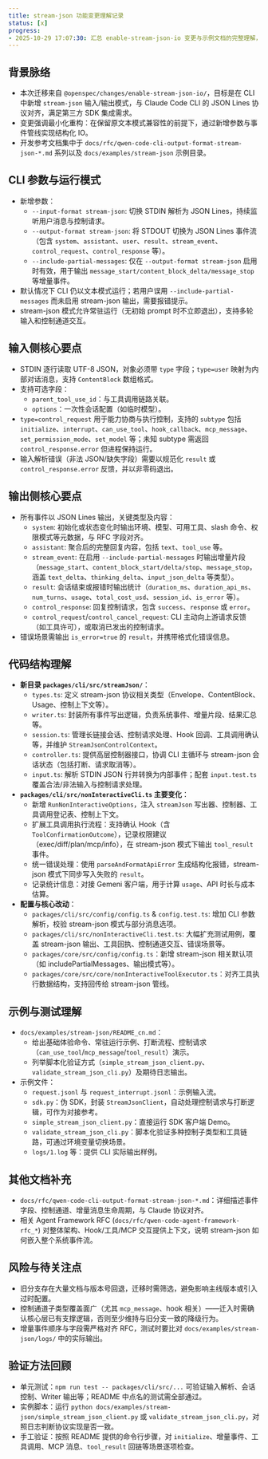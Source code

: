 ```yaml
---
title: stream-json 功能变更理解记录
status: [x]
progress:
- 2025-10-29 17:07:30: 汇总 enable-stream-json-io 变更与示例文档的完整理解，供后续断点续跑参考。
---
```


## 背景脉络

- 本次迁移来自 `@openspec/changes/enable-stream-json-io/`，目标是在 CLI 中新增 `stream-json` 输入/输出模式，与 Claude Code CLI 的 JSON Lines 协议对齐，满足第三方 SDK 集成需求。
- 变更强调最小化重构：在保留原文本模式兼容性的前提下，通过新增参数与事件管线实现结构化 IO。
- 开发参考文档集中于 `docs/rfc/qwen-code-cli-output-format-stream-json-*.md` 系列以及 `docs/examples/stream-json` 示例目录。

## CLI 参数与运行模式

- 新增参数：
  - `--input-format stream-json`: 切换 STDIN 解析为 JSON Lines，持续监听用户消息与控制请求。
  - `--output-format stream-json`: 将 STDOUT 切换为 JSON Lines 事件流（包含 `system`、`assistant`、`user`、`result`、`stream_event`、`control_request`、`control_response` 等）。
  - `--include-partial-messages`: 仅在 `--output-format stream-json` 启用时有效，用于输出 `message_start/content_block_delta/message_stop` 等增量事件。
- 默认情况下 CLI 仍以文本模式运行；若用户误用 `--include-partial-messages` 而未启用 stream-json 输出，需要报错提示。
- stream-json 模式允许常驻运行（无初始 prompt 时不立即退出），支持多轮输入和控制通道交互。

## 输入侧核心要点

- STDIN 逐行读取 UTF-8 JSON，对象必须带 `type` 字段；`type=user` 映射为内部对话消息，支持 `ContentBlock` 数组格式。
- 支持可选字段：
  - `parent_tool_use_id`：与工具调用链路关联。
  - `options`：一次性会话配置（如临时模型）。
- `type=control_request` 用于能力协商与执行控制，支持的 `subtype` 包括 `initialize`、`interrupt`、`can_use_tool`、`hook_callback`、`mcp_message`、`set_permission_mode`、`set_model` 等；未知 subtype 需返回 `control_response.error` 但进程保持运行。
- 输入解析错误（非法 JSON/缺失字段）需要以规范化 `result` 或 `control_response.error` 反馈，并以非零码退出。

## 输出侧核心要点

- 所有事件以 JSON Lines 输出，关键类型及内容：
  - `system`: 初始化或状态变化时输出环境、模型、可用工具、slash 命令、权限模式等元数据，与 RFC 字段对齐。
  - `assistant`: 聚合后的完整回复内容，包括 `text`、`tool_use` 等。
  - `stream_event`: 在启用 `--include-partial-messages` 时输出增量片段（`message_start`、`content_block_start/delta/stop`、`message_stop`，涵盖 `text_delta`、`thinking_delta`、`input_json_delta` 等类型）。
  - `result`: 会话结束或报错时输出统计（`duration_ms`、`duration_api_ms`、`num_turns`、`usage`、`total_cost_usd`、`session_id`、`is_error` 等）。
  - `control_response`: 回复控制请求，包含 `success`、`response` 或 `error`。
  - `control_request`/`control_cancel_request`: CLI 主动向上游请求反馈（如工具许可），或取消已发出的控制请求。
- 错误场景需输出 `is_error=true` 的 `result`，并携带格式化错误信息。

## 代码结构理解

- **新目录 `packages/cli/src/streamJson/`**：
  - `types.ts`: 定义 stream-json 协议相关类型（Envelope、ContentBlock、Usage、控制上下文等）。
  - `writer.ts`: 封装所有事件写出逻辑，负责系统事件、增量片段、结果汇总等。
  - `session.ts`: 管理长链接会话、控制请求处理、Hook 回调、工具调用确认等，并维护 `StreamJsonControlContext`。
  - `controller.ts`: 提供高层控制器接口，协调 CLI 主循环与 stream-json 会话状态（包括打断、请求取消等）。
  - `input.ts`: 解析 STDIN JSON 行并转换为内部事件；配套 `input.test.ts` 覆盖合法/非法输入与控制请求处理。
- **`packages/cli/src/nonInteractiveCli.ts` 主要变化**：
  - 新增 `RunNonInteractiveOptions`，注入 `streamJson` 写出器、控制器、工具调用登记表、控制上下文。
  - 扩展工具调用执行流程：支持确认 Hook（含 `ToolConfirmationOutcome`），记录权限建议（exec/diff/plan/mcp/info），在 stream-json 模式下输出 `tool_result` 事件。
  - 统一错误处理：使用 `parseAndFormatApiError` 生成结构化报错，stream-json 模式下同步写入失败的 `result`。
  - 记录统计信息：对接 Gemeni 客户端，用于计算 `usage`、API 时长与成本估算。
- **配置与核心改动**：
  - `packages/cli/src/config/config.ts` & `config.test.ts`: 增加 CLI 参数解析，校验 stream-json 模式与部分消息选项。
  - `packages/cli/src/nonInteractiveCli.test.ts`: 大幅扩充测试用例，覆盖 stream-json 输出、工具回执、控制通道交互、错误场景等。
  - `packages/core/src/config/config.ts`：新增 stream-json 相关默认项（如 includePartialMessages、输出模式等）。
  - `packages/core/src/core/nonInteractiveToolExecutor.ts`：对齐工具执行数据结构，支持回传给 stream-json 管线。

## 示例与测试理解

- `docs/examples/stream-json/README_cn.md`：
  - 给出基础体验命令、常驻运行示例、打断流程、控制请求（`can_use_tool`/`mcp_message`/`tool_result`）演示。
  - 列举脚本化验证方式（`simple_stream_json_client.py`、`validate_stream_json_cli.py`）及期待日志输出。
- 示例文件：
  - `request.jsonl` 与 `request_interrupt.jsonl`：示例输入流。
  - `sdk.py`：伪 SDK，封装 `StreamJsonClient`，自动处理控制请求与打断逻辑，可作为对接参考。
  - `simple_stream_json_client.py`：直接运行 SDK 客户端 Demo。
  - `validate_stream_json_cli.py`：脚本化验证多种控制子类型和工具链路，可通过环境变量切换场景。
  - `logs/1.log` 等：提供 CLI 实际输出样例。

## 其他文档补充

- `docs/rfc/qwen-code-cli-output-format-stream-json-*.md`：详细描述事件字段、控制通道、增量消息生命周期，与 Claude 协议对齐。
- 相关 Agent Framework RFC (`docs/rfc/qwen-code-agent-framework-rfc_*`) 对整体架构、Hook/工具/MCP 交互提供上下文，说明 stream-json 如何嵌入整个系统事件流。

## 风险与待关注点

- 旧分支存在大量文档与版本号回退，迁移时需筛选，避免影响主线版本或引入过时配置。
- 控制通道子类型覆盖面广（尤其 `mcp_message`、hook 相关）——迁入时需确认核心层已有支撑逻辑，否则至少维持与旧分支一致的降级行为。
- 增量事件顺序与字段需严格对齐 RFC，测试时要比对 `docs/examples/stream-json/logs/` 中的实际输出。

## 验证方法回顾

- 单元测试：`npm run test -- packages/cli/src/...` 可验证输入解析、会话控制、Writer 输出等；README 中点名的测试需全部通过。
- 实例脚本：运行 `python docs/examples/stream-json/simple_stream_json_client.py` 或 `validate_stream_json_cli.py`，对照日志判断协议实现是否一致。
- 手工验证：按照 README 提供的命令行步骤，对 `initialize`、增量事件、工具调用、MCP 消息、`tool_result` 回链等场景逐项检查。
